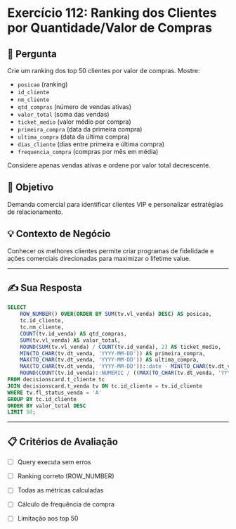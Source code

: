 # Exercício 112: Ranking dos Clientes por Quantidade/Valor de Compras

## 📝 Pergunta

Crie um ranking dos top 50 clientes por valor de compras. Mostre:

- `posicao` (ranking)
- `id_cliente`
- `nm_cliente`
- `qtd_compras` (número de vendas ativas)
- `valor_total` (soma das vendas)
- `ticket_medio` (valor médio por compra)
- `primeira_compra` (data da primeira compra)
- `ultima_compra` (data da última compra)
- `dias_cliente` (dias entre primeira e última compra)
- `frequencia_compra` (compras por mês em média)

Considere apenas vendas ativas e ordene por valor total decrescente.

## 🎯 Objetivo

Demanda comercial para identificar clientes VIP e personalizar estratégias de relacionamento.

## 💡 Contexto de Negócio

Conhecer os melhores clientes permite criar programas de fidelidade e ações comerciais direcionadas para maximizar o lifetime value.

---

## ✍️ Sua Resposta

```sql
SELECT 
	ROW_NUMBER() OVER(ORDER BY SUM(tv.vl_venda) DESC) AS posicao,
	tc.id_cliente,
	tc.nm_cliente,
	COUNT(tv.id_venda) AS qtd_compras,
	SUM(tv.vl_venda) AS valor_total,
	ROUND(SUM(tv.vl_venda) / COUNT(tv.id_venda), 2) AS ticket_medio,
	MIN(TO_CHAR(tv.dt_venda, 'YYYY-MM-DD')) AS primeira_compra,
	MAX(TO_CHAR(tv.dt_venda, 'YYYY-MM-DD')) AS ultima_compra,
	MAX(TO_CHAR(tv.dt_venda, 'YYYY-MM-DD'))::date - MIN(TO_CHAR(tv.dt_venda, 'YYYY-MM-DD'))::date AS dias_cliente,
	ROUND(COUNT(tv.id_venda)::NUMERIC / ((MAX(TO_CHAR(tv.dt_venda, 'YYYY-MM-DD'))::date - MIN(TO_CHAR(tv.dt_venda, 'YYYY-MM-DD'))::date) / 30), 2) AS frequencia_compra
FROM decisionscard.t_cliente tc
JOIN decisionscard.t_venda tv ON tc.id_cliente = tv.id_cliente 
WHERE tv.fl_status_venda = 'A'
GROUP BY tc.id_cliente 
ORDER BY valor_total DESC
LIMIT 50;


```

---

## 📋 Critérios de Avaliação

- [ ] Query executa sem erros
- [ ] Ranking correto (ROW_NUMBER)
- [ ] Todas as métricas calculadas
- [ ] Cálculo de frequência de compra
- [ ] Limitação aos top 50


